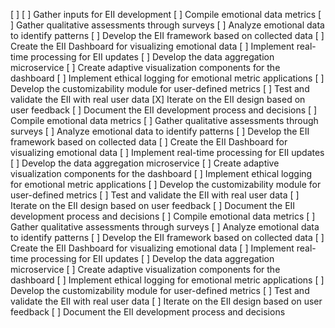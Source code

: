 [ ] [ ] Gather inputs for EII development
[ ] Compile emotional data metrics
[ ] Gather qualitative assessments through surveys
[ ] Analyze emotional data to identify patterns
[ ] Develop the EII framework based on collected data
[ ] Create the EII Dashboard for visualizing emotional data
[ ] Implement real-time processing for EII updates
[ ] Develop the data aggregation microservice
[ ] Create adaptive visualization components for the dashboard
[ ] Implement ethical logging for emotional metric applications
[ ] Develop the customizability module for user-defined metrics
[ ] Test and validate the EII with real user data
[X] Iterate on the EII design based on user feedback
[ ] Document the EII development process and decisions
[ ] Compile emotional data metrics
[ ] Gather qualitative assessments through surveys
[ ] Analyze emotional data to identify patterns
[ ] Develop the EII framework based on collected data
[ ] Create the EII Dashboard for visualizing emotional data
[ ] Implement real-time processing for EII updates
[ ] Develop the data aggregation microservice
[ ] Create adaptive visualization components for the dashboard
[ ] Implement ethical logging for emotional metric applications
[ ] Develop the customizability module for user-defined metrics
[ ] Test and validate the EII with real user data
[ ] Iterate on the EII design based on user feedback
[ ] Document the EII development process and decisions
[ ] Compile emotional data metrics
[ ] Gather qualitative assessments through surveys
[ ] Analyze emotional data to identify patterns
[ ] Develop the EII framework based on collected data
[ ] Create the EII Dashboard for visualizing emotional data
[ ] Implement real-time processing for EII updates
[ ] Develop the data aggregation microservice
[ ] Create adaptive visualization components for the dashboard
[ ] Implement ethical logging for emotional metric applications
[ ] Develop the customizability module for user-defined metrics
[ ] Test and validate the EII with real user data
[ ] Iterate on the EII design based on user feedback
[ ] Document the EII development process and decisions